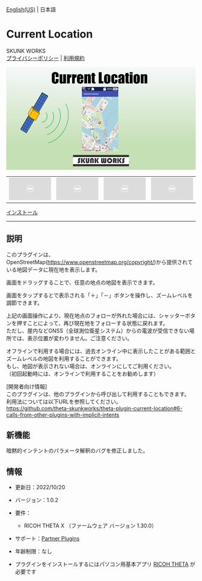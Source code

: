 [English(US)](README.md) | 日本語

# Current Location
SKUNK WORKS  
[プライバシーポリシー](../../README.ja.md#%E3%83%97%E3%83%A9%E3%82%A4%E3%83%90%E3%82%B7%E3%83%BC%E3%83%9D%E3%83%AA%E3%82%B7%E3%83%BC) | [利用規約](../../README.ja.md#%E5%88%A9%E7%94%A8%E8%A6%8F%E7%B4%84)

<div align="center">
 <img src="1.png">
 <table>
  <tr>
   <td><img src="../../resources/common/img/noimg.png"></td>
   <td><img src="../../resources/common/img/noimg.png"></td>
   <td><img src="../../resources/common/img/noimg.png"></td>
   <td><img src="../../resources/common/img/noimg.png"></td>
  </tr>
 </table>
</div>

[インストール](https://link.ricoh360.com/plugins/skunkworks.currentlocation/apk)

***

## 説明
このプラグインは、OpenStreetMap(https://www.openstreetmap.org/copyright/)から提供されている地図データに現在地を表示します。  
  
画面をドラッグすることで、任意の地点の地図を表示できます。  
  
画面をタップするとで表示される「＋」「－」ボタンを操作し、ズームレベルを調節できます。  
  
上記の画面操作により、現在地点のフォローが外れた場合には、シャッターボタンを押すことによって、再び現在地をフォローする状態に戻れます。  
ただし、屋内などGNSS（全球測位衛星システム）からの電波が受信できない場所では、表示位置が変わりません。ご注意ください。  
  
オフラインで利用する場合には、過去オンライン中に表示したことがある範囲とズームレベルの地図を利用することができます。  
もし、地図が表示されない場合は、オンラインにしてご利用ください。  
（初回起動時には、オンラインで利用することをお勧めします）  
  
[開発者向け情報]  
このプラグインは、他のプラグインから呼び出して利用することもできます。  
利用法については以下URLを参照してください。  
https://github.com/theta-skunkworks/theta-plugin-current-location#6-calls-from-other-plugins-with-implicit-intents  

## 新機能
暗黙的インテントのパラメータ解釈のバグを修正しました。

## 情報
  * 更新日：2022/10/20
  * バージョン：1.0.2
  * 要件：
    * RICOH THETA X （ファームウェア バージョン 1.30.0）
  * サポート：[Partner Plugins](https://github.com/theta-skunkworks/theta-plugin-current-location)
  * 年齢制限：なし

* プラグインをインストールするにはパソコン用基本アプリ [RICOH THETA](https://theta360.com/ja/about/application/pc.html#app-detail-01) が必要です
